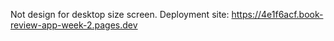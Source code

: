 Not design for desktop size screen.
Deployment site: https://4e1f6acf.book-review-app-week-2.pages.dev
